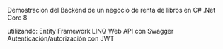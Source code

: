 Demostracion del Backend de un 
negocio de renta de libros en C# .Net Core 8

utilizando:
Entity Framework
LINQ
Web API con Swagger
Autenticación/autorización con JWT
